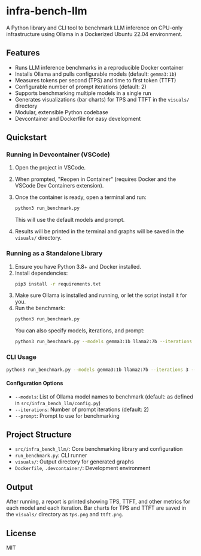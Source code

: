 # infra-bench-llm

A Python library and CLI tool to benchmark LLM inference on CPU-only infrastructure using Ollama in a Dockerized Ubuntu 22.04 environment.

## Features

- Runs LLM inference benchmarks in a reproducible Docker container
- Installs Ollama and pulls configurable models (default: `gemma3:1b`)
- Measures tokens per second (TPS) and time to first token (TTFT)
- Configurable number of prompt iterations (default: 2)
- Supports benchmarking multiple models in a single run
- Generates visualizations (bar charts) for TPS and TTFT in the `visuals/` directory
- Modular, extensible Python codebase
- Devcontainer and Dockerfile for easy development

## Quickstart

### Running in Devcontainer (VSCode)

1. Open the project in VSCode.
2. When prompted, "Reopen in Container" (requires Docker and the VSCode Dev Containers extension).
3. Once the container is ready, open a terminal and run:
   ```bash
   python3 run_benchmark.py
   ```
   This will use the default models and prompt.

4. Results will be printed in the terminal and graphs will be saved in the `visuals/` directory.

### Running as a Standalone Library

1. Ensure you have Python 3.8+ and Docker installed.
2. Install dependencies:
   ```bash
   pip3 install -r requirements.txt
   ```
3. Make sure Ollama is installed and running, or let the script install it for you.
4. Run the benchmark:
   ```bash
   python3 run_benchmark.py
   ```
   You can also specify models, iterations, and prompt:
   ```bash
   python3 run_benchmark.py --models gemma3:1b llama2:7b --iterations 3 --prompt "Your prompt here"
   ```

### CLI Usage

```bash
python3 run_benchmark.py --models gemma3:1b llama2:7b --iterations 3 --prompt "Your prompt here"
```

#### Configuration Options

- `--models`: List of Ollama model names to benchmark (default: as defined in `src/infra_bench_llm/config.py`)
- `--iterations`: Number of prompt iterations (default: 2)
- `--prompt`: Prompt to use for benchmarking

## Project Structure

- `src/infra_bench_llm/`: Core benchmarking library and configuration
- `run_benchmark.py`: CLI runner
- `visuals/`: Output directory for generated graphs
- `Dockerfile`, `.devcontainer/`: Development environment

## Output

After running, a report is printed showing TPS, TTFT, and other metrics for each model and each iteration. Bar charts for TPS and TTFT are saved in the `visuals/` directory as `tps.png` and `ttft.png`.

## License

MIT
